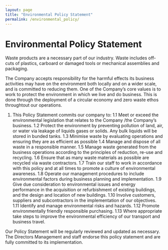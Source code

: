 ```yaml
---
layout: page
title: "Environmental Policy Statement"
permalink: /environmental_policy/
---
```

# Environmental Policy Statement

Waste products are a necessary part of our industry. Waste includes off-cuts of plastics, carboard or damaged tools or mechanical assemblies and packaging.

The Company accepts responsibility for the harmful effects its business activities may have on the environment both locally and on a wider scale, and is committed to reducing them.  One of the Company’s core values is to work to protect the environment in which we live and do business. This is done through the deployment of a circular economy and zero waste ethos throughtout our operations. 

1.	This Policy Statement commits our company to:
  1.1	Meet or exceed the environmental legislation that relates to the Company /the Company’s business.
  1.2	Protect the environment by preventing pollution of land, air, or water via leakage of liquids gases or solids. Any bulk liquids will be stored in bunded tanks.
  1.3	Minimise waste by evaluating operations and ensuring they are as efficient as possible
  1.4	Manage and dispose of all waste in a responsible manner.
  1.5	Manage waste generated from the business operations according to the principles of reduction, re-use and recycling.
  1.6	Ensure that as many waste materials as possible are recycled via waste contractors. 
  1.7	Train our staff to work in accordance with this policy and at all times to promote a culture of environmental awareness.
  1.8	Operate our management procedures to include environmental factors during business planning and implementation.
  1.9	Give due consideration to environmental issues and energy performance in the acquisition or refurbishment of existing buildings, and the design and location of new buildings.
  1.10	Involve customers, suppliers and subcontractors in the implementation of our objectives. 
  1.11	Identify and manage environmental risks and hazards.
  1.12	Promote environmentally friendly responsible purchasing.
  1.13	Where appropriate take steps to improve the environmental efficiency of our transport and business travel.

Our Policy Statement will be regularly reviewed and updated as necessary. The Directors Management and staff  endorse this policy statement and are fully committed to its implementation.
